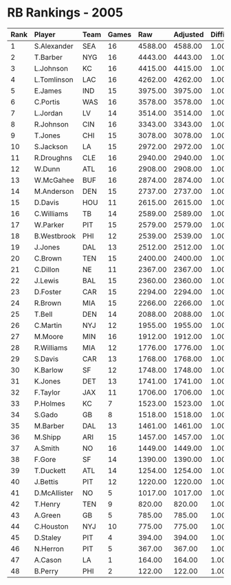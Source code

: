 # RB Rankings - 2005

| Rank | Player       | Team | Games | Raw     | Adjusted | Difficulty | Avg/Game | Typical | Consistency | Trend    |
| :----| :------------| :----| :-----| :-------| :--------| :----------| :--------| :-------| :-----------| :--------|
| 1    | S.Alexander  | SEA  | 16    | 4588.00 | 4588.00  | 1.000      | 286.75   | 293.00  | 7/3/6       | +72.1%   |
| 2    | T.Barber     | NYG  | 16    | 4443.00 | 4443.00  | 1.000      | 277.69   | 301.50  | 10/1/5      | +83.2%   |
| 3    | L.Johnson    | KC   | 16    | 4415.00 | 4415.00  | 1.000      | 275.94   | 266.00  | 6/1/9       | +156.6%  |
| 4    | L.Tomlinson  | LAC  | 16    | 4262.00 | 4262.00  | 1.000      | 266.38   | 283.50  | 10/1/5      | +115.0%  |
| 5    | E.James      | IND  | 15    | 3975.00 | 3975.00  | 1.000      | 265.00   | 257.00  | 5/0/10      | +48.9%   |
| 6    | C.Portis     | WAS  | 16    | 3578.00 | 3578.00  | 1.000      | 223.62   | 240.50  | 10/0/6      | +62.1%   |
| 7    | L.Jordan     | LV   | 14    | 3514.00 | 3514.00  | 1.000      | 251.00   | 246.50  | 8/0/6       | +65.4%   |
| 8    | R.Johnson    | CIN  | 16    | 3343.00 | 3343.00  | 1.000      | 208.94   | 217.50  | 9/0/7       | +97.7%   |
| 9    | T.Jones      | CHI  | 15    | 3078.00 | 3078.00  | 1.000      | 205.20   | 197.50  | 6/0/9       | +70.2%   |
| 10   | S.Jackson    | LA   | 15    | 2972.00 | 2972.00  | 1.000      | 198.13   | 196.00  | 7/0/8       | +112.8%  |
| 11   | R.Droughns   | CLE  | 16    | 2940.00 | 2940.00  | 1.000      | 183.75   | 187.50  | 10/1/5      | +59.3%   |
| 12   | W.Dunn       | ATL  | 16    | 2908.00 | 2908.00  | 1.000      | 181.75   | 198.00  | 11/0/5      | +69.3%   |
| 13   | W.McGahee    | BUF  | 16    | 2874.00 | 2874.00  | 1.000      | 179.62   | 188.00  | 8/1/7       | +116.2%  |
| 14   | M.Anderson   | DEN  | 15    | 2737.00 | 2737.00  | 1.000      | 182.47   | 174.50  | 7/1/7       | +145.1%  |
| 15   | D.Davis      | HOU  | 11    | 2615.00 | 2615.00  | 1.000      | 237.73   | 241.50  | 6/1/4       | INACTIVE |
| 16   | C.Williams   | TB   | 14    | 2589.00 | 2589.00  | 1.000      | 184.93   | 185.00  | 7/1/6       | +165.7%  |
| 17   | W.Parker     | PIT  | 15    | 2579.00 | 2579.00  | 1.000      | 171.93   | 176.50  | 8/0/7       | +110.2%  |
| 18   | B.Westbrook  | PHI  | 12    | 2539.00 | 2539.00  | 1.000      | 211.58   | 209.00  | 4/2/6       | INACTIVE |
| 19   | J.Jones      | DAL  | 13    | 2512.00 | 2512.00  | 1.000      | 193.23   | 191.50  | 8/0/5       | +145.0%  |
| 20   | C.Brown      | TEN  | 15    | 2400.00 | 2400.00  | 1.000      | 160.00   | 163.50  | 7/2/6       | +164.3%  |
| 21   | C.Dillon     | NE   | 11    | 2367.00 | 2367.00  | 1.000      | 215.18   | 226.00  | 5/1/5       | +59.9%   |
| 22   | J.Lewis      | BAL  | 15    | 2360.00 | 2360.00  | 1.000      | 157.33   | 159.50  | 8/1/6       | +115.7%  |
| 23   | D.Foster     | CAR  | 15    | 2294.00 | 2294.00  | 1.000      | 152.93   | 134.00  | 8/1/6       | +89.4%   |
| 24   | R.Brown      | MIA  | 15    | 2266.00 | 2266.00  | 1.000      | 151.07   | 151.00  | 7/1/7       | +97.4%   |
| 25   | T.Bell       | DEN  | 14    | 2088.00 | 2088.00  | 1.000      | 149.14   | 174.00  | 10/0/4      | +126.8%  |
| 26   | C.Martin     | NYJ  | 12    | 1955.00 | 1955.00  | 1.000      | 162.92   | 168.00  | 5/2/5       | INACTIVE |
| 27   | M.Moore      | MIN  | 16    | 1912.00 | 1912.00  | 1.000      | 119.50   | 123.00  | 8/0/8       | +332.6%  |
| 28   | R.Williams   | MIA  | 12    | 1776.00 | 1776.00  | 1.000      | 148.00   | 151.00  | 7/0/5       | +156.6%  |
| 29   | S.Davis      | CAR  | 13    | 1768.00 | 1768.00  | 1.000      | 136.00   | 123.00  | 6/0/7       | INACTIVE |
| 30   | K.Barlow     | SF   | 12    | 1748.00 | 1748.00  | 1.000      | 145.67   | 150.00  | 6/2/4       | INACTIVE |
| 31   | K.Jones      | DET  | 13    | 1741.00 | 1741.00  | 1.000      | 133.92   | 126.50  | 5/1/7       | +137.3%  |
| 32   | F.Taylor     | JAX  | 11    | 1706.00 | 1706.00  | 1.000      | 155.09   | 147.50  | 4/1/6       | +196.8%  |
| 33   | P.Holmes     | KC   | 7     | 1523.00 | 1523.00  | 1.000      | 217.57   | 208.50  | 2/1/4       | INACTIVE |
| 34   | S.Gado       | GB   | 8     | 1518.00 | 1518.00  | 1.000      | 189.75   | 200.00  | 3/2/3       | +218.2%  |
| 35   | M.Barber     | DAL  | 13    | 1461.00 | 1461.00  | 1.000      | 112.38   | 110.50  | 7/0/6       | +434.2%  |
| 36   | M.Shipp      | ARI  | 15    | 1457.00 | 1457.00  | 1.000      | 97.13    | 100.00  | 8/2/5       | +108.3%  |
| 37   | A.Smith      | NO   | 16    | 1449.00 | 1449.00  | 1.000      | 90.56    | 89.50   | 9/1/6       | +223.7%  |
| 38   | F.Gore       | SF   | 14    | 1390.00 | 1390.00  | 1.000      | 99.29    | 115.50  | 10/0/4      | +204.1%  |
| 39   | T.Duckett    | ATL  | 14    | 1254.00 | 1254.00  | 1.000      | 89.57    | 88.50   | 6/2/6       | +198.1%  |
| 40   | J.Bettis     | PIT  | 12    | 1220.00 | 1220.00  | 1.000      | 101.67   | 111.00  | 8/0/4       | +323.6%  |
| 41   | D.McAllister | NO   | 5     | 1017.00 | 1017.00  | 1.000      | 203.40   | 213.50  | 2/1/2       | INACTIVE |
| 42   | T.Henry      | TEN  | 9     | 820.00  | 820.00   | 1.000      | 91.11    | 100.50  | 4/1/4       | +199.2%  |
| 43   | A.Green      | GB   | 5     | 785.00  | 785.00   | 1.000      | 157.00   | 150.50  | 2/0/3       | INACTIVE |
| 44   | C.Houston    | NYJ  | 10    | 775.00  | 775.00   | 1.000      | 77.50    | 91.50   | 7/0/3       | +806.5%  |
| 45   | D.Staley     | PIT  | 4     | 394.00  | 394.00   | 1.000      | 98.50    | 116.00  | 2/0/2       | INACTIVE |
| 46   | N.Herron     | PIT  | 5     | 367.00  | 367.00   | 1.000      | 73.40    | 68.00   | 3/0/2       | N/A      |
| 47   | A.Cason      | LA   | 1     | 164.00  | 164.00   | 1.000      | 164.00   | 164.00  | 0/1/0       | N/A      |
| 48   | B.Perry      | PHI  | 2     | 122.00  | 122.00   | 1.000      | 61.00    | 61.00   | 1/0/1       | N/A      |

